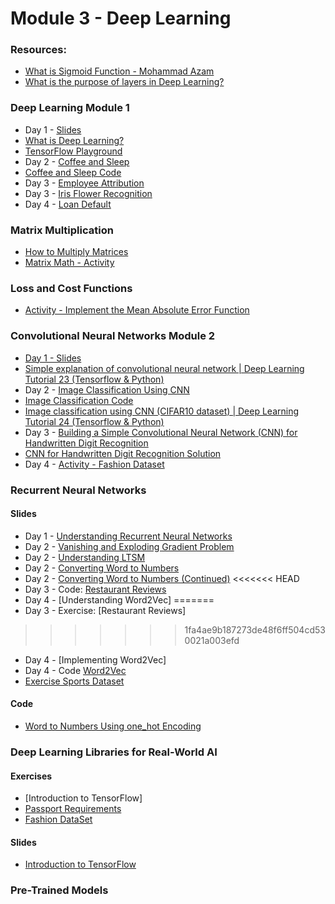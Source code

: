 
# Module 3 - Deep Learning 

### Resources: 
- [What is Sigmoid Function - Mohammad Azam](https://youtu.be/0BtMH3xzovg)
- [What is the purpose of layers in Deep Learning?](resources/purpose-of-layers.md)


### Deep Learning Module 1 
- Day 1 - [Slides](../Slides/Deep%20Learning/intro-deep-learning.key) 
- [What is Deep Learning?](https://www.freecodecamp.org/news/deep-learning-neural-networks-explained-in-plain-english/)
- [TensorFlow Playground](https://playground.tensorflow.org/)
- Day 2 - [Coffee and Sleep](resources/coffee-sleep.md)
- [Coffee and Sleep Code](code/coffee-and-sleep.ipynb)
- Day 3 - [Employee Attribution](resources/employee-attribution.md)
- Day 3 - [Iris Flower Recognition](resources/iris-flower.md)
- Day 4 - [Loan Default](resources/loan-default.md)

### Matrix Multiplication 

- [How to Multiply Matrices](https://www.mathsisfun.com/algebra/matrix-multiplying.html)
- [Matrix Math - Activity](resources/matrix-math-activity.md)

### Loss and Cost Functions 

- [Activity - Implement the Mean Absolute Error Function](resources/mae.md)

### Convolutional Neural Networks Module 2 

- [Day 1 - Slides](../Slides/Deep%20Learning/intro-to-cnn.key) 
- [Simple explanation of convolutional neural network | Deep Learning Tutorial 23 (Tensorflow & Python)](https://youtu.be/zfiSAzpy9NM?si=tY3RMyXA_BmmN8MN)
- Day 2 - [Image Classification Using CNN](resources/image-classification-using-cnn.md)
- [Image Classification Code](resources/image-classification-cnn.ipynb)
- [Image classification using CNN (CIFAR10 dataset) | Deep Learning Tutorial 24 (Tensorflow & Python)](https://youtu.be/7HPwo4wnJeA?si=_7TTimR_EwM3e0zD)
- Day 3 - [Building a Simple Convolutional Neural Network (CNN) for Handwritten Digit Recognition](resources/hand-written.md)
- [CNN for Handwritten Digit Recognition Solution](https://github.com/codebasics/deep-learning-keras-tf-tutorial/blob/master/16_cnn_cifar10_small_image_classification/cnn_mnist_exercise_solution.ipynb)
- Day 4 - [Activity - Fashion Dataset](resources/fashion-cnn.md)

### Recurrent Neural Networks 

#### Slides
- Day 1 - [Understanding Recurrent Neural Networks](../Slides/Deep%20Learning/understanding-rnn.key)
- Day 2 - [Vanishing and Exploding Gradient Problem](../Slides//Deep%20Learning/vanishing-gradient-problem.key)
- Day 2 - [Understanding LTSM](../Slides/Deep%20Learning/lstm.key)
- Day 2 - [Converting Word to Numbers](../Slides/Deep%20Learning/converting-words-to-numbers.key)
- Day 2 - [Converting Word to Numbers (Continued)](../Slides/Deep%20Learning/word-embedding-using-keras.key)
<<<<<<< HEAD
- Day 3 - Code: [Restaurant Reviews](resources/res-reviews.ipynb)
- Day 4 - [Understanding Word2Vec]
=======
- Day 3 - Exercise: [Restaurant Reviews]
>>>>>>> 1fa4ae9b187273de48f6ff504cd530021a003efd
- Day 4 - [Implementing Word2Vec]
- Day 4 - Code [Word2Vec](https://github.com/codebasics/deep-learning-keras-tf-tutorial/blob/master/42_word2vec_gensim/42_word2vec_gensim.ipynb)
- [Exercise Sports Dataset](resources/sports-dataset.md)

#### Code 

- [Word to Numbers Using one_hot Encoding](resources/word-2-numbers.ipynb)

### Deep Learning Libraries for Real-World AI 

#### Exercises 

- [Introduction to TensorFlow]
- [Passport Requirements](resources/passport-requirements.md)
- [Fashion DataSet](resources/fashion-dataset.md)

#### Slides 

- [Introduction to TensorFlow](../Slides/Deep%20Learning/intro-tensor-flow.key)

### Pre-Trained Models 
